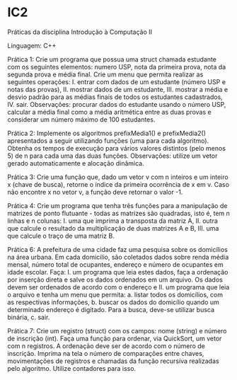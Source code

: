 # IC2
Práticas da disciplina Introdução à Computação II 

Linguagem: C++

Prática 1:
Crie um programa que possua uma struct chamada estudante com os seguintes elementos: numero USP, nota da primeira prova, nota da segunda prova e média final.
Crie um menu que permita realizar as seguintes operações:
  I. entrar com dados de um estudante (número USP e notas das provas), 
  II. mostrar dados de um estudante,
  III. mostrar a média e desvio padrão para as médias finais de todos os estudantes cadastrados,
  IV. sair. 
Observações: procurar dados do estudante usando o número USP, calcular a média final como a média aritmética entre as duas provas e considerar um número máximo de 100 estudantes.

Prática 2:
Implemente os algoritmos prefixMedia1() e prefixMedia2() apresentados a seguir utilizando funções (uma para cada algoritmo).
Obtenha os tempos de execução para vários valores distintos (pelo menos 5) de n para cada uma das duas funções.
Observações: utilize um vetor gerado automaticamente e alocação dinâmica.

Prática 3:
Crie uma função que, dado um vetor v com n inteiros e um inteiro x (chave de busca), retorne o índice da primeira ocorrência de x em v. 
Caso não encontre x no vetor v, a função deve retornar o valor -1. 

Prática 4:
Crie um programa que tenha três funções para a manipulação de matrizes de ponto flutuante - todas as matrizes são quadradas, isto é, tem n linhas e n colunas: 
I. uma que imprima a transposta da matriz A,
II. outra que calcule o resultado da multiplicação de duas matrizes A e B,
III. uma que calcule o traço de uma matriz B. 

Prática 6:
A prefeitura de uma cidade faz uma pesquisa sobre os domicílios na área urbana. 
Em cada domicilio, são coletados dados sobre renda média mensal, número total de ocupantes, endereço e número de ocupantes em idade escolar. 
Faça:
I. um programa que leia estes dados, faça a ordenação por inserção direta e salve os dados ordenados em um arquivo. Os dados devem ser ordenados de acordo com o endereço e
II. um programa que leia o arquivo e tenha um menu que permita:
  a. listar todos os domicílios, com as respectivas informações,
  b. buscar os dados do domicílio quando um determinado endereço é digitado. Para a busca, deve-se utilizar busca binária,
  c. sair.
 
Prática 7:
Crie um registro (struct) com os campos: nome (string) e número de inscrição (int). 
Faça uma função para ordenar, via QuickSort, um vetor com n registros. A ordenação deve ser de acordo com o número de inscrição.
Imprima na tela o número de comparações entre chaves, movimentações de registros e chamadas da função recursiva realizadas pelo algoritmo. Utilize contadores para isso.
